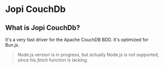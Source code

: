 # Jopi CouchDb

## What is Jopi CouchDb?

It's a very fast driver for the Apache CouchDB BDD.
It's optimized for Bun.js.

> Node.js version is in progress, but actually Node.js is not supported, since his *fetch* function is lacking. 